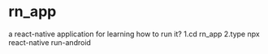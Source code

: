 # rn_app
a react-native application for learning
    how to run it?
1.cd rn_app
2.type npx react-native run-android


